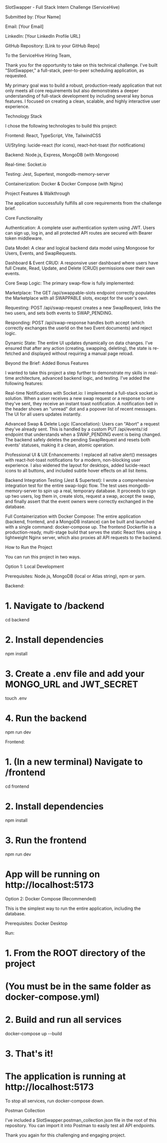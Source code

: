 SlotSwapper - Full Stack Intern Challenge (ServiceHive)

Submitted by: [Your Name]

Email: [Your Email]

LinkedIn: [Your LinkedIn Profile URL]

GitHub Repository: [Link to your GitHub Repo]

To the ServiceHive Hiring Team,

Thank you for the opportunity to take on this technical challenge. I've built "SlotSwapper," a full-stack, peer-to-peer scheduling application, as requested.

My primary goal was to build a robust, production-ready application that not only meets all core requirements but also demonstrates a deeper understanding of full-stack development by including several key bonus features. I focused on creating a clean, scalable, and highly interactive user experience.

Technology Stack

I chose the following technologies to build this project:

Frontend: React, TypeScript, Vite, TailwindCSS

UI/Styling: lucide-react (for icons), react-hot-toast (for notifications)

Backend: Node.js, Express, MongoDB (with Mongoose)

Real-time: Socket.io

Testing: Jest, Supertest, mongodb-memory-server

Containerization: Docker & Docker Compose (with Nginx)

Project Features & Walkthrough

The application successfully fulfills all core requirements from the challenge brief.

Core Functionality

Authentication: A complete user authentication system using JWT. Users can sign up, log in, and all protected API routes are secured with Bearer token middleware.

Data Model: A clear and logical backend data model using Mongoose for Users, Events, and SwapRequests.

Dashboard & Event CRUD: A responsive user dashboard where users have full Create, Read, Update, and Delete (CRUD) permissions over their own events.

Core Swap Logic: The primary swap-flow is fully implemented:

Marketplace: The GET /api/swappable-slots endpoint correctly populates the Marketplace with all SWAPPABLE slots, except for the user's own.

Requesting: POST /api/swap-request creates a new SwapRequest, links the two users, and sets both events to SWAP_PENDING.

Responding: POST /api/swap-response handles both accept (which correctly exchanges the userId on the two Event documents) and reject logic.

Dynamic State: The entire UI updates dynamically on data changes. I've ensured that after any action (creating, swapping, deleting), the state is re-fetched and displayed without requiring a manual page reload.

Beyond the Brief: Added Bonus Features

I wanted to take this project a step further to demonstrate my skills in real-time architecture, advanced backend logic, and testing. I've added the following features:

Real-time Notifications with Socket.io:
I implemented a full-stack socket.io solution. When a user receives a new swap request or a response to one they've sent, they receive an instant toast notification. A notification bell in the header shows an "unread" dot and a popover list of recent messages. The UI for all users updates instantly.

Advanced Swap & Delete Logic (Cancellation):
Users can "Abort" a request they've already sent. This is handled by a custom PUT /api/events/:id endpoint that understands when a SWAP_PENDING event is being changed. The backend safely deletes the pending SwapRequest and resets both events' statuses, making it a clean, atomic operation.

Professional UI & UX Enhancements:
I replaced all native alert() messages with react-hot-toast notifications for a modern, non-blocking user experience. I also widened the layout for desktops, added lucide-react icons to all buttons, and included subtle hover effects on all list items.

Backend Integration Testing (Jest & Supertest):
I wrote a comprehensive integration test for the entire swap-logic flow. The test uses mongodb-memory-server to spin up a real, temporary database. It proceeds to sign up two users, log them in, create slots, request a swap, accept the swap, and finally assert that the event owners were correctly exchanged in the database.

Full Containerization with Docker Compose:
The entire application (backend, frontend, and a MongoDB instance) can be built and launched with a single command: docker-compose up. The frontend Dockerfile is a production-ready, multi-stage build that serves the static React files using a lightweight Nginx server, which also proxies all API requests to the backend.

How to Run the Project

You can run this project in two ways.

Option 1: Local Development

Prerequisites: Node.js, MongoDB (local or Atlas string), npm or yarn.

Backend:

# 1. Navigate to /backend
cd backend
# 2. Install dependencies
npm install
# 3. Create a .env file and add your MONGO_URL and JWT_SECRET
touch .env
# 4. Run the backend
npm run dev


Frontend:

# 1. (In a new terminal) Navigate to /frontend
cd frontend
# 2. Install dependencies
npm install
# 3. Run the frontend
npm run dev
# App will be running on http://localhost:5173


Option 2: Docker Compose (Recommended)

This is the simplest way to run the entire application, including the database.

Prerequisites: Docker Desktop

Run:

# 1. From the ROOT directory of the project
# (You must be in the same folder as docker-compose.yml)

# 2. Build and run all services
docker-compose up --build

# 3. That's it!
#    The application is running at http://localhost:5173


To stop all services, run docker-compose down.

Postman Collection

I've included a SlotSwapper.postman_collection.json file in the root of this repository. You can import it into Postman to easily test all API endpoints.

Thank you again for this challenging and engaging project.
